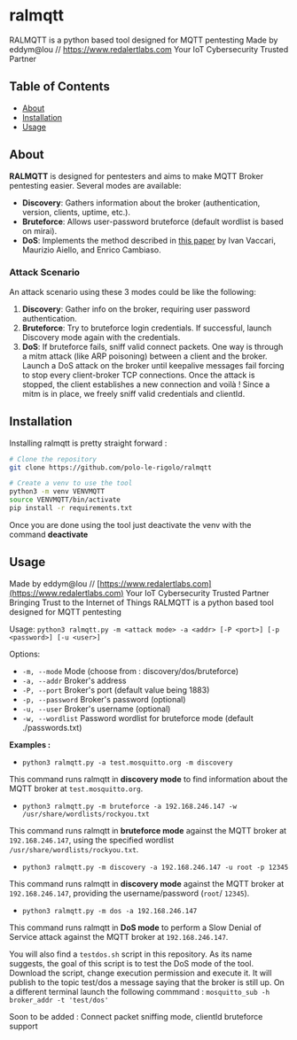 # ralmqtt
RALMQTT is a python based tool designed for MQTT pentesting
Made by eddym@lou // https://www.redalertlabs.com
Your IoT Cybersecurity Trusted Partner

## Table of Contents

- [About](#about)
- [Installation](#installation)
- [Usage](#usage)


## About
**RALMQTT** is designed for pentesters and aims to make MQTT Broker pentesting easier. Several modes are available:

- **Discovery**: Gathers information about the broker (authentication, version, clients, uptime, etc.).
- **Bruteforce**: Allows user-password bruteforce (default wordlist is based on mirai).
- **DoS**: Implements the method described in [this paper](https://www.mdpi.com/1424-8220/20/10/2932) by Ivan Vaccari, Maurizio Aiello, and Enrico Cambiaso.

### Attack Scenario
An attack scenario using these 3 modes could be like the following:

1. **Discovery**: Gather info on the broker, requiring user password authentication.
2. **Bruteforce**: Try to bruteforce login credentials. If successful, launch Discovery mode again with the credentials.
3. **DoS**: If bruteforce fails, sniff valid connect packets. One way is through a mitm attack (like ARP poisoning) between a client and the broker. Launch a DoS attack on the broker until keepalive messages fail forcing to stop every client-broker TCP connections. Once the attack is stopped, the client establishes a new connection and voilà ! Since a mitm is in place, we freely sniff valid credentials and clientId. 

## Installation

Installing ralmqtt is pretty straight forward : 

```bash
# Clone the repository
git clone https://github.com/polo-le-rigolo/ralmqtt

# Create a venv to use the tool
python3 -m venv VENVMQTT
source VENVMQTT/bin/activate
pip install -r requirements.txt
```
Once you are done using the tool just deactivate the venv with the command **deactivate**

## Usage

Made by eddym@lou // [https://www.redalertlabs.com](https://www.redalertlabs.com)
Your IoT Cybersecurity Trusted Partner
Bringing Trust to the Internet of Things
RALMQTT is a python based tool designed for MQTT pentesting

Usage: `python3 ralmqtt.py -m <attack mode> -a <addr> [-P <port>] [-p <password>] [-u <user>]`

Options:
- `-m, --mode`       Mode (choose from : discovery/dos/bruteforce)
- `-a, --addr`       Broker's address
- `-P, --port`       Broker's port (default value being 1883)
- `-p, --password`   Broker's password (optional)
- `-u, --user`       Broker's username (optional)
- `-w, --wordlist`   Password wordlist for bruteforce mode (default ./passwords.txt)

**Examples :**

- `python3 ralmqtt.py -a test.mosquitto.org -m discovery` 

This command runs ralmqtt in **discovery mode** to find information about the MQTT broker at `test.mosquitto.org`.

- `python3 ralmqtt.py -m bruteforce -a 192.168.246.147 -w /usr/share/wordlists/rockyou.txt`

This command runs ralmqtt in **bruteforce mode** against the MQTT broker at `192.168.246.147`, using the specified wordlist `/usr/share/wordlists/rockyou.txt`.

- `python3 ralmqtt.py -m discovery -a 192.168.246.147 -u root -p 12345`

This command runs ralmqtt in **discovery mode** against the MQTT broker at `192.168.246.147`, providing the username/password (`root`/ `12345`).

- `python3 ralmqtt.py -m dos -a 192.168.246.147`

This command runs ralmqtt in **DoS mode** to perform a Slow Denial of Service attack against the MQTT broker at `192.168.246.147`.

You will also find a `testdos.sh` script in this repository. As its name suggests, the goal of this script is to test the DoS mode of the tool. 
Download the script, change execution permission and execute it. It will publish to the topic test/dos a message saying that the broker is still up. 
On a different terminal launch the following commmand : `mosquitto_sub -h broker_addr -t 'test/dos'`

Soon to be added : 
Connect packet sniffing mode, clientId bruteforce support
